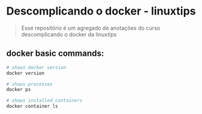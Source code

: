 # Descomplicando o docker - linuxtips

> Esse repositório é um agregado de anotações do curso descomplicando o docker da linuxtips

## docker basic commands:

```bash
# shows docker version
docker version 

# shows processes
docker ps

# shows installed containers
docker container ls
```
